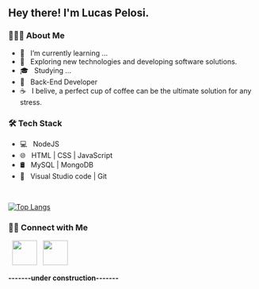 <h2> Hey there! I'm Lucas Pelosi.

<h3> 👨🏻‍💻 About Me </h3>

- 🔭 &nbsp; I’m currently learning ...
- 🤔 &nbsp; Exploring new technologies and developing software solutions.
- 🎓 &nbsp; Studying ...
- 💼 &nbsp; Back-End Developer
- ☕ &nbsp; I belive, a perfect cup of coffee can be the ultimate solution for any stress. 

<h3>🛠 Tech Stack</h3>

- 💻 &nbsp; NodeJS
- 🌐 &nbsp; HTML | CSS | JavaScript 
- 🛢 &nbsp; MySQL | MongoDB
- 🔧 &nbsp; Visual Studio code | Git

</br>

[![Top Langs](https://github-readme-stats.vercel.app/api/top-langs/?username=LucasPelosi21&layout=compact)](https://github.com/LucasPelosi21/github-readme-stats)


<h3> 🤝🏻 Connect with Me </h3>

<p align="left">
&nbsp; <a href="https://www.linkedin.com/in/lucaspelosialmeida/" target="_blank" rel="noopener noreferrer"><img src="https://img.icons8.com/plasticine/100/000000/linkedin.png" width="50" /></a>
&nbsp; <a href="lucaspelosi21@gmail.com" target="_blank" rel="noopener noreferrer"><img src="https://img.icons8.com/plasticine/100/000000/gmail.png"  width="50" /></a>
</p>

**-------under construction-------**
